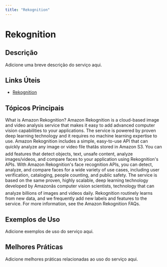 ```yaml
---
title: "Rekognition"
---
```


# Rekognition

## Descrição

Adicione uma breve descrição do serviço aqui.

## Links Úteis

- [Rekognition](https://docs.aws.amazon.com/rekognition/latest/dg/what-is.html)

## Tópicos Principais

What is Amazon Rekognition?
Amazon Rekognition is a cloud-based image and video analysis service that makes it easy to add
        advanced computer vision capabilities to your applications. The service is powered by proven
        deep learning technology and it requires no machine learning expertise to use. Amazon Rekognition
        includes a simple, easy-to-use API that can quickly analyze any image or video file thatâs
        stored in Amazon S3.
You can add features that detect objects, text, unsafe content, analyze images/videos, and
        compare faces to your application using Rekognition's APIs. With Amazon Rekognition's face
        recognition APIs, you can detect, analyze, and compare faces for a wide variety of use
        cases, including user verification, cataloging, people counting, and public safety.
The service is based on the same proven, highly scalable, deep learning technology
        developed by Amazonâs computer vision scientists, technology that can analyze billions of
        images and videos daily. Rekognition routinely learns from new data, and we frequently add
        new labels and features to the service.
For more information, see the Amazon Rekognition
            FAQs. 

## Exemplos de Uso

Adicione exemplos de uso do serviço aqui.

## Melhores Práticas

Adicione melhores práticas relacionadas ao uso do serviço aqui.
